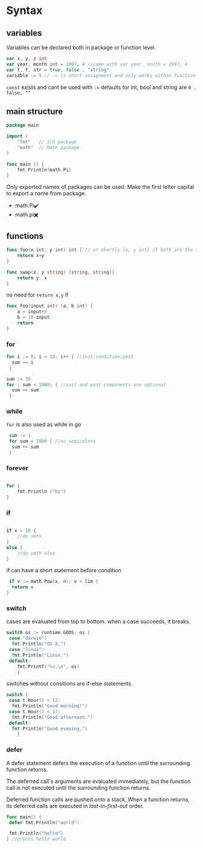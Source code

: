 # Syntax

## variables

Variables can be declared both in package or function level.

```go
var x, y, z int
var year, month int = 1997, 4 //same with var year, month = 1997, 4
var t, f, str = true, false , "string"
variable := 5 // := is short assignment and only works within function
```

`const` exists and cant be used with `:=`
defaults for int, bool and string are `0 , false, ""`

## main structure

```go
package main

import (
    "fmt"   // I/O package
    "math"  // Math package
)

func main () {
    fmt.Println(math.Pi)
}
```

Only exported names of packages can be used. Make the first letter capital to export a name from package.

- math.Pi✔️
- math.pi✖️

## functions

```go
func foo(x int, y int) int { // or shortly (x, y int) if both are the same type
    return x+y
}
```

```go
func swap(x, y string) (string, string){
    return y, x
}
```

no need for `return x,y` if

```go
func foo(input int) (a, b int) {
    a = input+5
    b = 10-input
    return
}
```

### for

```go
for i := 0; i < 10; i++ { //init;condition;post
  sum += i
 }
```

```go
sum := 50
for ; sum < 1000; { //init and post components are optional
  sum += sum
 }
```

### while

`for` is also used as while in go

```go
 sum := 1
 for sum < 1000 { //no semicolons
  sum += sum
 }
```

### forever

```go

for {
    fmt.Println ("hi")
}
```

### if

```go

if x > 10 {
    //do smth
}
else {
    //do smth else
}
```

if can have a short statement before condition

```go
 if v := math.Pow(x, n); v < lim {
  return v
}
```

### switch

cases are evaluated from top to bottom. when a case succeeds, it breaks.

```go
switch os := runtime.GOOS; os {
 case "darwin":
  fmt.Println("OS X.")
 case "linux":
  fmt.Println("Linux.")
 default:
    fmt.Printf("%s.\n", os)
    }
```

switches without consitions are if-else statements.

```go
switch {
 case t.Hour() < 12:
  fmt.Println("Good morning!")
 case t.Hour() < 17:
  fmt.Println("Good afternoon.")
 default:
  fmt.Println("Good evening.")
    }
```

### defer

A defer statement defers the execution of a function until the surrounding function returns.

The deferred call's arguments are evaluated immediately, but the function call is not executed until the surrounding function returns.

Deferred function calls are pushed onto a stack. When a function returns, its deferred calls are executed in *last-in-first-out* order.

```go
func main() {
 defer fmt.Println("world")

 fmt.Println("hello")
} //prints hello world
```
